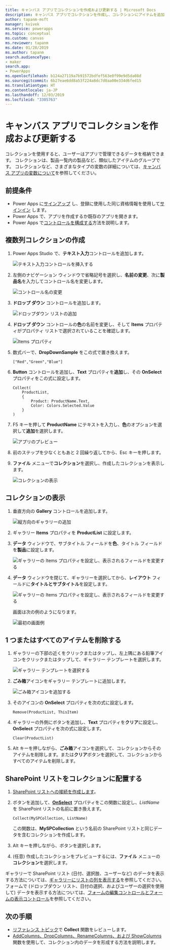```yaml
---
title: キャンバス アプリでコレクションを作成および更新する | Microsoft Docs
description: キャンバス アプリでコレクションを作成し、コレクションにアイテムを追加し、1 つまたはすべてのアイテムを削除する
author: tapanm-msft
manager: kvivek
ms.service: powerapps
ms.topic: conceptual
ms.custom: canvas
ms.reviewer: tapanm
ms.date: 01/28/2019
ms.author: tapanm
search.audienceType:
- maker
search.app:
- PowerApps
ms.openlocfilehash: b124a27119a7b91572bdfef563e0f99e9d5da08d
ms.sourcegitcommit: 6b27eae6dd8a53f224a8dc7d0aa00e334d6fed15
ms.translationtype: HT
ms.contentlocale: ja-JP
ms.lasthandoff: 12/03/2019
ms.locfileid: "3305763"
---
```

# <a name="create-and-update-a-collection-in-a-canvas-app"></a>キャンバス アプリでコレクションを作成および更新する

コレクションを使用すると、ユーザーはアプリで管理できるデータを格納できます。 コレクションは、製品一覧内の製品など、類似したアイテムのグループです。 コレクションなど、さまざまなタイプの変数の詳細については、[キャンバス アプリの変数について](working-with-variables.md)を参照してください。

## <a name="prerequisites"></a>前提条件

- Power Apps に[サインアップ](../signup-for-powerapps.md) し、登録に使用した同じ資格情報を使用して[サインイン](https://make.powerapps.com?utm_source=padocs&utm_medium=linkinadoc&utm_campaign=referralsfromdoc) します。
- Power Apps で、アプリを作成するか既存のアプリを開きます。
- Power Apps で[コントロールを構成する](add-configure-controls.md)方法を説明します。

## <a name="create-a-multicolumn-collection"></a>複数列コレクションの作成

1. Power Apps Studio で、**テキスト入力**コントロールを追加します。

    ![テキスト入力コントロールを挿入する](./media/create-update-collection/add-textbox.png)

1. 左側のナビゲーション ウィンドウで省略記号を選択し、**名前の変更**、次に**製品名**を入力してコントロール名を変更します。

    ![コントロール名の変更](./media/create-update-collection/rename-textbox.png)

1. **ドロップ ダウン** コントロールを追加します。

    ![ドロップダウン リストの追加](./media/create-update-collection/add-dropdown.png)

1. **ドロップ ダウン** コントロールの**色**の名前を変更し、そして **Items** プロパティがプロパティ リストで選択されていることを確認します。

    ![Items プロパティ](./media/create-update-collection/items-property.png)

1. 数式バーで、**DropDownSample** をこの式で置き換えます。

    `["Red","Green","Blue"]`

1. **Button** コントロールを追加し、**Text** プロパティを**追加**し、その **OnSelect**  プロパティをこの式に設定します。

    ```powerapps-dot
    Collect(
        ProductList,
        {
            Product: ProductName.Text,
            Color: Colors.Selected.Value
        }
    )
    ```

1. F5 キーを押して **ProductName** にテキストを入力し、**色**のオプションを選択して**追加**を選択します。

    ![アプリのプレビュー](./media/create-update-collection/preview-add.png)

1. 前のステップを少なくともあと 2 回繰り返してから、Esc キーを押します。

1. **ファイル** メニューで**コレクション**を選択し、作成したコレクションを表示します。

    ![コレクションの表示](./media/create-update-collection/show-collection.png)

## <a name="show-a-collection"></a>コレクションの表示

1. 垂直方向の **Gallery** コントロールを追加します。

    ![縦方向のギャラリーの追加](./media/create-update-collection/add-gallery.png)

1. ギャラリー **Items** プロパティを **ProductList** に設定します。

1. **データ** ウィンドウで、サブタイトル フィールドを**色**、タイトル フィールドを**製品**に設定します。

    ![ギャラリーの Items プロパティを設定し、表示されるフィールドを変更する](./media/create-update-collection/configure-gallery.png)

1. **データ** ウィンドウを閉じて、ギャラリーを選択してから、**レイアウト** フィールドに**タイトルとサブタイトル**を設定します。

    ![ギャラリーの Items プロパティを設定し、表示されるフィールドを変更する](./media/create-update-collection/change-layout.png)

    画面は次の例のようになります。

    ![最初の画面例](./media/create-update-collection/screen-example1.png)

## <a name="remove-one-or-all-items"></a>1 つまたはすべてのアイテムを削除する

1. ギャラリーの下部の近くをクリックまたはタップし、左上隅にある鉛筆アイコンをクリックまたはタップして、ギャラリー テンプレートを選択します。

    ![ギャラリー テンプレートを選択する](./media/create-update-collection/select-template.png)

1. **ごみ箱**アイコンをギャラリー テンプレートに追加します。

    ![ごみ箱アイコンを追加する](./media/create-update-collection/trash-icon.png)

1. そのアイコンの **OnSelect** プロパティを次の式に設定します。

    `Remove(ProductList, ThisItem)`

1. ギャラリーの外側にボタンを追加し、**Text** プロパティを**クリア**に設定し、**OnSelect** プロパティを次の式に設定します。

    `Clear(ProductList)`

1. Alt キーを押しながら、**ごみ箱**アイコンを選択して、コレクションからそのアイテムを削除します。または**クリア**ボタンを選択して、コレクションからすべてのアイテムを削除します。

## <a name="put-a-sharepoint-list-into-a-collection"></a>SharePoint リストをコレクションに配置する

1. [SharePoint リストへの接続を作成します](connections/connection-sharepoint-online.md#create-a-connection)。

1. ボタンを追加して、**[OnSelect](controls/properties-core.md)** プロパティをこの関数に設定し、*ListName* を SharePoint リストの名前に置き換えます。<br>

    `Collect(MySPCollection, ListName)`

    この関数は、**MySPCollection** という名前の SharePoint リストと同じデータを含むコレクションを作成します。

1. Alt キーを押しながら、ボタンを選択します。

1. (任意) 作成したコレクションをプレビューするには、**ファイル** メニューの **コレクション**を選択します。

ギャラリーで SharePoint リスト (日付、選択肢、ユーザーなど) のデータを表示する方法については、[ギャラリーにリストの列を表示する](connections/connection-sharepoint-online.md#show-list-columns-in-a-gallery)を参照してください。 フォームで (ドロップダウン リスト、日付の選択、およびユーザーの選択を使用して) データを表示する方法については、[フォームの編集コントロールとフォームの表示コントロール](controls/control-form-detail.md)を参照してください。

## <a name="next-steps"></a>次の手順

- [リファレンス トピック](functions/function-clear-collect-clearcollect.md)で **Collect** 関数をレビューします。
- [AddColumns、DropColumns、RenameColumns、および ShowColumns](functions/function-table-shaping.md) 関数を使用して、コレクション内のデータを形成する方法を説明します。
